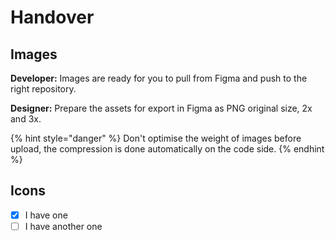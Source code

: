 # Handover

## Images

**Developer:** Images are ready for you to pull from Figma and push to the right repository.

**Designer:** Prepare the assets for export in Figma as PNG original size, 2x and 3x.

{% hint style="danger" %}
Don't optimise the weight of images before upload, the compression is done automatically on the code side. 
{% endhint %}

## Icons

- [x] I have one
- [ ] I have another one